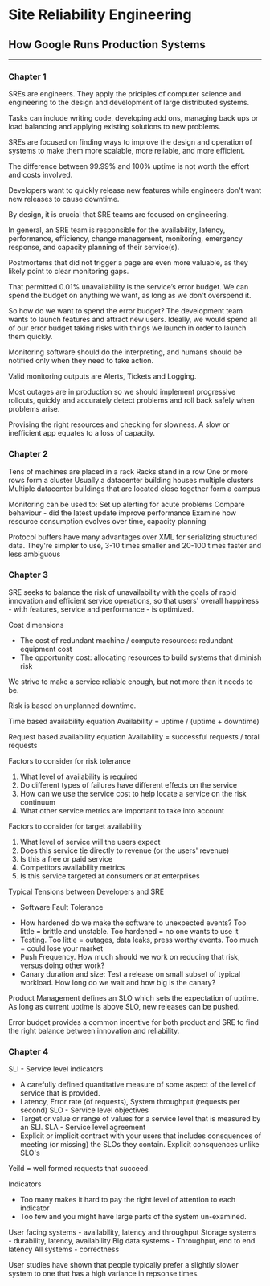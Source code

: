 # Site Reliability Engineering

## How Google Runs Production Systems

---

### Chapter 1

SREs are engineers. They apply the priciples of computer science and engineering to the design and development of large distributed systems.

Tasks can include writing code, developing add ons, managing back ups or load balancing and applying existing solutions to new problems.

SREs are focused on finding ways to improve the design and operation
of systems to make them more scalable, more reliable, and more efficient.

The difference between 99.99% and 100% uptime is not worth the effort and costs involved.

Developers want to quickly release new features while engineers don't want new releases to cause downtime.

By design, it is crucial that SRE teams are focused on engineering.

In general, an SRE team is responsible for
the availability, latency, performance, efficiency, change management, monitoring,
emergency response, and capacity planning of their service(s).

Postmortems that did not trigger a page are even more valuable, as
they likely point to clear monitoring gaps.

That permitted 0.01% unavailability is the service’s error budget. We can spend the budget on anything we want, as long as we don’t overspend it.

So how do we want to spend the error budget? The development team wants to
launch features and attract new users. Ideally, we would spend all of our error budget
taking risks with things we launch in order to launch them quickly.

Monitoring software should do the interpreting, and humans should be notified only when they need to take action.

Valid monitoring outputs are Alerts, Tickets and Logging.

Most outages are in production so we should implement progressive rollouts, quickly and accurately detect problems and roll back safely when problems arise.

Provising the right resources and checking for slowness. A slow or inefficient app equates to a loss of capacity.

### Chapter 2

Tens of machines are placed in a rack
Racks stand in a row
One or more rows form a cluster
Usually a datacenter building houses multiple clusters
Multiple datacenter buildings that are located close together form a campus

Monitoring can be used to: 
Set up alerting for acute problems
Compare behaviour - did the latest update improve performance
Examine how resource consumption evolves over time, capacity planning

Protocol buffers have many advantages over XML for serializing structured data. They're simpler to use, 3-10 times smaller and 20-100 times faster and less ambiguous

### Chapter 3

SRE seeks to balance the risk of unavailability with the goals of rapid innovation and efficient service operations, so that users' overall happiness - with features, service and performance - is optimized. 

Cost dimensions 
- The cost of redundant machine / compute resources: redundant equipment cost
- The opportunity cost: allocating resources to build systems that diminish risk

We strive to make a service reliable enough, but not more than it needs to be.

Risk is based on unplanned downtime.

Time based availability equation 
Availability = uptime / (uptime + downtime)

Request based availability equation
Availability = successful requests / total requests

Factors to consider for risk tolerance
1. What level of availability is required
2. Do different types of failures have different effects on the service
3. How can we use the service cost to help locate a service on the risk continuum
4. What other service metrics are important to take into account

Factors to consider for target availability 
1. What level of service will the users expect
2. Does this service tie directly to revenue (or the users' revenue)
3. Is this a free or paid service
4. Competitors availability metrics
5. Is this service targeted at consumers or at enterprises

Typical Tensions between Developers and SRE
* Software Fault Tolerance
- How hardened do we make the software to unexpected events? Too little = brittle and unstable. Too hardened = no one wants to use it
- Testing. Too little = outages, data leaks, press worthy events. Too much = could lose your market
- Push Frequency. How much should we work on reducing that risk, versus doing other work?
- Canary duration and size: Test a release on small subset of typical workload. How long do we wait and how big is the canary?

Product Management defines an SLO which sets the expectation of uptime. As long as current uptime is above SLO, new releases can be pushed.

Error budget provides a common incentive for both product and SRE to find the right balance between innovation and reliability. 

### Chapter 4

SLI - Service level indicators
- A carefully defined quantitative measure of some aspect of the level of service that is provided. 
- Latency, Error rate (of requests), System throughput (requests per second)
SLO - Service level objectives
- Target or value or range of values for a service level that is measured by an SLI. 
SLA - Service level agreement
- Explicit or implicit contract with your users that includes consquences of meeting (or missing) the SLOs they contain. Explicit consquences unlike SLO's

Yeild = well formed requests that succeed. 

Indicators 
- Too many makes it hard to pay the right level of attention to each indicator
- Too few and you might have large parts of the system un-examined. 

User facing systems - availability, latency and throughput
Storage systems - durability, latency, availability
Big data systems - Throughput, end to end latency
All systems - correctness 

User studies have shown that people typically prefer a slightly slower system to one that has a high variance in repsonse times.

